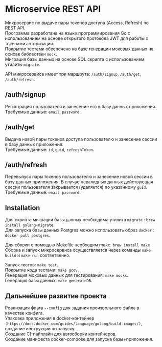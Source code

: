 # Microservice REST API

Микросервис по выдаче пары токенов доступа (Access, Refresh) по REST API. <br>
Программа разработана на языке программирования Go с использованием на основе открытого протокола JWT для работы с токенами авторизации.<br>
Покрытие тестами обеспечено на базе генерации моковых данных на основе библеотеки `mock`.<br>
Миграция базы данных на основе SQL скрипта с использованием утилиты `migrate`.<br>

API микросервиса имеет три маршрута: `/auth/signup`, `/auth/get`, `/auth/refresh`.<br>

## /auth/signup
Регистрация пользователя и занесение его в базу данных приложения. <br>
Требуемые данные: `email`, `password`.<br>

## /auth/get
Выдача новой пары токенов доступа пользователю и занесение сессии в базу данных приложения.<br>
Требуемые данные: `id`, `guid`, `refreshToken`.<br>

## /auth/refresh
Перевыпуск пары токенов пользователю и занесение новой сессии в базу данных приложения. В случае невалидных данных действующая сессии пользователя закрывается (удаляется) по указанному `guid`.<br>
Требуемые данные: `email`, `password`.<br>


## Installation
Для скрипта миграции базы данных необходима утилита `migrate` : `brew install golang-migrate`.<br>
Для запуска базы данных Postgres можно использовать образ `docker` : `docker pull postgres`.<br>

Для сборки с помощью Makefile необходим make: `brew install make`<br>
Сборка и запуск микросервиса осуществляется через команды `make build` и `make run` соответвенно.<br>

Запуск тестов: `make test`.<br>
Покрытие кода тестами: `make gcov`.<br>
Генерация моковых данных для тестирования: `make mocks`.<br>
Генерация базы данных: `make generateDB`.<br>


## Дальнейшее развитие проекта
Реализация флага `--config` для задания произвольного файла в качестве конфига.<br>
Упаковка приложения в docker-контейнер `(https://docs.docker.com/guides/language/golang/build-images/)`, создание инструкции по запуску.<br>
Создание CI-пайплайн для автосборки контейнеров.<br>
Создание манифеста docker-compose для запуска базы+приложения.<br>
